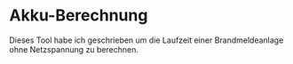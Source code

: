 # Akku-Berechnung
Dieses Tool habe ich geschrieben um die Laufzeit einer Brandmeldeanlage ohne Netzspannung zu berechnen.
